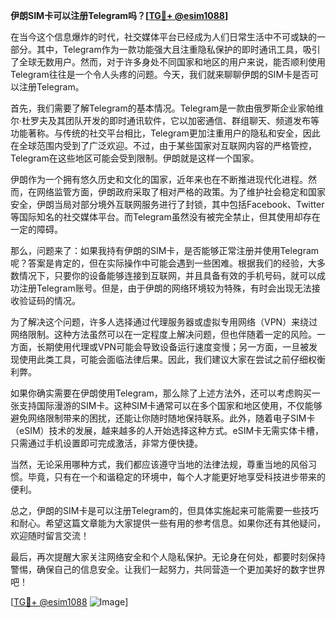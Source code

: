 **伊朗SIM卡可以注册Telegram吗？[[TG💪+ @esim1088](https://t.me/s/esim1088)]**

在当今这个信息爆炸的时代，社交媒体平台已经成为人们日常生活中不可或缺的一部分。其中，Telegram作为一款功能强大且注重隐私保护的即时通讯工具，吸引了全球无数用户。然而，对于许多身处不同国家和地区的用户来说，能否顺利使用Telegram往往是一个令人头疼的问题。今天，我们就来聊聊伊朗的SIM卡是否可以注册Telegram。

首先，我们需要了解Telegram的基本情况。Telegram是一款由俄罗斯企业家帕维尔·杜罗夫及其团队开发的即时通讯软件，它以加密通信、群组聊天、频道发布等功能著称。与传统的社交平台相比，Telegram更加注重用户的隐私和安全，因此在全球范围内受到了广泛欢迎。不过，由于某些国家对互联网内容的严格管控，Telegram在这些地区可能会受到限制。伊朗就是这样一个国家。

伊朗作为一个拥有悠久历史和文化的国家，近年来也在不断推进现代化进程。然而，在网络监管方面，伊朗政府采取了相对严格的政策。为了维护社会稳定和国家安全，伊朗当局对部分境外互联网服务进行了封锁，其中包括Facebook、Twitter等国际知名的社交媒体平台。而Telegram虽然没有被完全禁止，但其使用却存在一定的障碍。

那么，问题来了：如果我持有伊朗的SIM卡，是否能够正常注册并使用Telegram呢？答案是肯定的，但在实际操作中可能会遇到一些困难。根据我们的经验，大多数情况下，只要你的设备能够连接到互联网，并且具备有效的手机号码，就可以成功注册Telegram账号。但是，由于伊朗的网络环境较为特殊，有时会出现无法接收验证码的情况。

为了解决这个问题，许多人选择通过代理服务器或虚拟专用网络（VPN）来绕过网络限制。这种方法虽然可以在一定程度上解决问题，但也伴随着一定的风险。一方面，长期使用代理或VPN可能会导致设备运行速度变慢；另一方面，一旦被发现使用此类工具，可能会面临法律后果。因此，我们建议大家在尝试之前仔细权衡利弊。

如果你确实需要在伊朗使用Telegram，那么除了上述方法外，还可以考虑购买一张支持国际漫游的SIM卡。这种SIM卡通常可以在多个国家和地区使用，不仅能够避免网络限制带来的困扰，还能让你随时随地保持联系。此外，随着电子SIM卡（eSIM）技术的发展，越来越多的人开始选择这种方式。eSIM卡无需实体卡槽，只需通过手机设置即可完成激活，非常方便快捷。

当然，无论采用哪种方式，我们都应该遵守当地的法律法规，尊重当地的风俗习惯。毕竟，只有在一个和谐稳定的环境中，每个人才能更好地享受科技进步带来的便利。

总之，伊朗的SIM卡是可以注册Telegram的，但具体实施起来可能需要一些技巧和耐心。希望这篇文章能为大家提供一些有用的参考信息。如果你还有其他疑问，欢迎随时留言交流！

最后，再次提醒大家关注网络安全和个人隐私保护。无论身在何处，都要时刻保持警惕，确保自己的信息安全。让我们一起努力，共同营造一个更加美好的数字世界吧！

[[TG💪+ @esim1088](https://t.me/s/esim1088) ![Image](https://i.postimg.cc/4NQfJmqS/Snipaste-2025-05-13-00-14-12.png)]